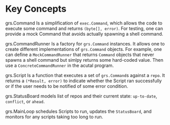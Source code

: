 Key Concepts
============
grs.Command Is a simplification of `exec.Command`, which allows the code to execute some command  and returns 
`(byte[], error)`. For testing, one can provide a mock Command that avoids actually spawning a shell command. 

grs.CommandRunner Is a factory for `grs.Command` instances. It allows one to create different implementations of 
`grs.Command` objects. For example, one can define a `MockCommandRunner` that returns `Command` objects that never 
spawns a shell command but simlpy returns some hard-coded value. Then use a `ConcreteCommandRunner` in the acutal 
program.

grs.Script Is a function that executes a set of `grs.Command`s against a `repo`. It returns a `(*Result, error)` to 
indicate whether the Script ran successfully or if the user needs to be notified of some error condition. 

grs.StatusBoard models list of repos and their current state: `up-to-date`, `conflict`, or `ahead`.

grs.MainLoop schedules Scripts to run, updates the `StatusBoard`, and monitors for any scripts  taking too long to run.